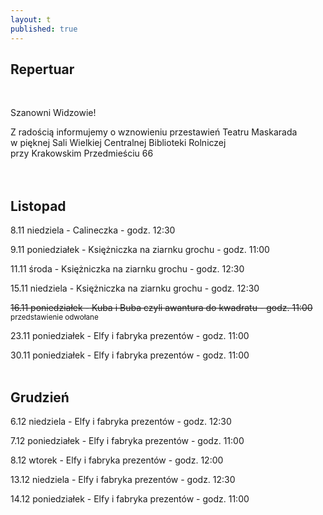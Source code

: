 ```yaml
---
layout: t
published: true
---
```








## Repertuar  

<br />

Szanowni Widzowie!

Z radością informujemy o wznowieniu przestawień Teatru Maskarada  
w pięknej Sali Wielkiej Centralnej Biblioteki Rolniczej  
przy Krakowskim Przedmieściu 66
<br /><br /><br />

## Listopad

8.11 niedziela - Calineczka - godz. 12:30  

9.11 poniedziałek - Księżniczka na ziarnku grochu - godz. 11:00  

11.11 środa - Księżniczka na ziarnku grochu - godz. 12:30  

15.11 niedziela - Księżniczka na ziarnku grochu - godz. 12:30  

<del>16.11 poniedziałek - Kuba i Buba czyli awantura do kwadratu - godz. 11:00</del>
<small>przedstawienie odwołane</small>

23.11 poniedziałek - Elfy i fabryka prezentów - godz. 11:00  

30.11 poniedziałek - Elfy i fabryka prezentów - godz. 11:00  
<br />  

## Grudzień

6.12 niedziela - Elfy i fabryka prezentów - godz. 12:30 

7.12 poniedziałek - Elfy i fabryka prezentów - godz. 11:00  

8.12 wtorek - Elfy i fabryka prezentów - godz. 12:00

13.12 niedziela - Elfy i fabryka prezentów - godz. 12:30 

14.12 poniedziałek - Elfy i fabryka prezentów - godz. 11:00  
